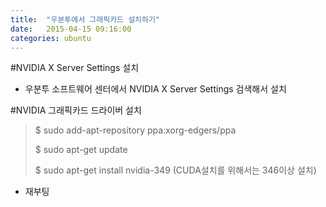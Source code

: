 ```yaml
---
title:  "우분투에서 그래픽카드 설치하기"
date:   2015-04-15 09:16:00
categories: ubuntu
---
```


#NVIDIA X Server Settings 설치

* 우분투 소프트웨어 센터에서 NVIDIA X Server Settings 검색해서 설치

#NVIDIA 그래픽카드 드라이버 설치

> $ sudo add-apt-repository ppa:xorg-edgers/ppa
>
> $ sudo apt-get update 
>
> $ sudo apt-get install nvidia-349 (CUDA설치를 위해서는 346이상 설치)

* 재부팅
